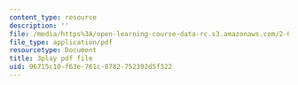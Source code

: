 ```yaml
---
content_type: resource
description: ''
file: /media/https%3A/open-learning-course-data-rc.s3.amazonaws.com/2-003sc-engineering-dynamics-fall-2011/96715c10f63e761c8782752392d5f322_ZNVvYg1FOPk.pdf
file_type: application/pdf
resourcetype: Document
title: 3play pdf file
uid: 96715c10-f63e-761c-8782-752392d5f322
---
```

